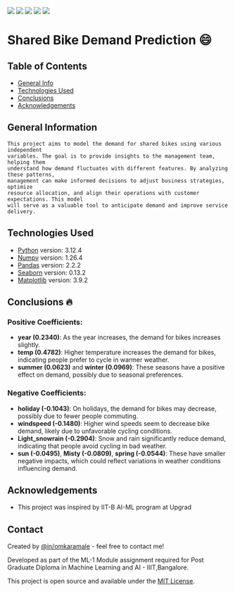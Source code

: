<p>
<img src="https://img.shields.io/badge/python-3.12.4-blue?logo=python&logoColor=white" />
<img src="https://img.shields.io/badge/numpy-1.26.4-blue?logo=numpy&logoColor=white" />
<img src="https://img.shields.io/badge/pandas-2.2.2-blue?logo=pandas&logoColor=white" />
<img src="https://img.shields.io/badge/seaborn-0.13.2-blue?logo=seaborn&logoColor=white" />
<img src="https://img.shields.io/badge/matplotlib-3.9.2-blue?logo=matplotlib&logoColor=white" />
</p>

# Shared Bike Demand Prediction 😄

## Table of Contents
* [General Info](#general-information)
* [Technologies Used](#technologies-used)
* [Conclusions](#conclusions)
* [Acknowledgements](#acknowledgements)

## General Information
``` 
This project aims to model the demand for shared bikes using various independent 
variables. The goal is to provide insights to the management team, helping them
understand how demand fluctuates with different features. By analyzing these patterns,
management can make informed decisions to adjust business strategies, optimize 
resource allocation, and align their operations with customer expectations. This model 
will serve as a valuable tool to anticipate demand and improve service delivery.
```

## Technologies Used
- [Python](https://www.python.org/) version: 3.12.4
- [Numpy](https://numpy.org/) version: 1.26.4
- [Pandas](https://pandas.pydata.org/) version: 2.2.2
- [Seaborn](https://seaborn.pydata.org/) version: 0.13.2
- [Matplotlib](https://matplotlib.org/) version: 3.9.2

<!-- As the libraries versions keep on changing, it is recommended to mention the version of library used in this project -->

## Conclusions 🔥
### Positive Coefficients:
- **year (0.2340)**: As the year increases, the demand for bikes increases slightly.
- **temp (0.4782)**: Higher temperature increases the demand for bikes, indicating people prefer to cycle in warmer weather.
- **summer (0.0623)** and **winter (0.0969)**: These seasons have a positive effect on demand, possibly due to seasonal preferences.

### Negative Coefficients:
- **holiday (-0.1043)**: On holidays, the demand for bikes may decrease, possibly due to fewer people commuting.
- **windspeed (-0.1480)**: Higher wind speeds seem to decrease bike demand, likely due to unfavorable cycling conditions.
- **Light_snowrain (-0.2904)**: Snow and rain significantly reduce demand, indicating that people avoid cycling in bad weather.
- **sun (-0.0495)**, **Misty (-0.0809)**, **spring (-0.0544)**: These have smaller negative impacts, which could reflect variations in weather conditions influencing demand.

## Acknowledgements
- This project was inspired by IIT-B AI-ML program at Upgrad

## Contact
Created by [@in/omkaramale](https://github.com/coder5om) - feel free to contact me!

Developed as part of the ML-1 Module assignment required for Post Graduate Diploma in Machine Learning and AI - IIIT,Bangalore.

This project is open source and available under the [MIT License](https://github.com/coder5omkar/Linear-Regression-Bike-Sharing-Assignment/blob/main/licence.txt).
